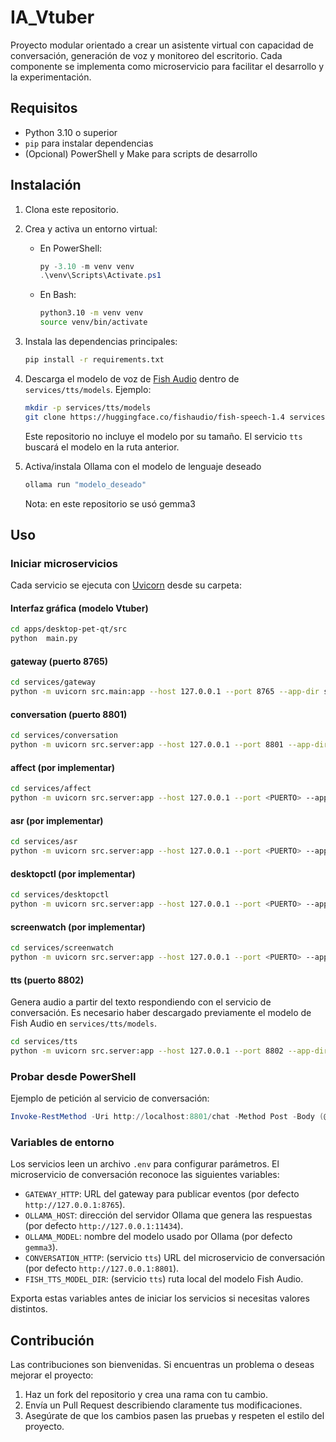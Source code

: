 # IA_Vtuber

Proyecto modular orientado a crear un asistente virtual con capacidad de conversación, generación de voz y monitoreo del escritorio. Cada componente se implementa como microservicio para facilitar el desarrollo y la experimentación.

## Requisitos

- Python 3.10 o superior
- `pip` para instalar dependencias
- (Opcional) PowerShell y Make para scripts de desarrollo

## Instalación

1. Clona este repositorio.
2. Crea y activa un entorno virtual:
   - En PowerShell:
     ```powershell
     py -3.10 -m venv venv
     .\venv\Scripts\Activate.ps1
     ```
   - En Bash:
     ```bash
     python3.10 -m venv venv
     source venv/bin/activate
     ```
3. Instala las dependencias principales:
   ```bash
   pip install -r requirements.txt
   ```
4. Descarga el modelo de voz de [Fish Audio](https://huggingface.co/fishaudio) dentro de `services/tts/models`.
   Ejemplo:
   ```bash
   mkdir -p services/tts/models
   git clone https://huggingface.co/fishaudio/fish-speech-1.4 services/tts/models/fish-speech
   ```
   Este repositorio no incluye el modelo por su tamaño. El servicio `tts` buscará el modelo en la ruta anterior.

5. Activa/instala Ollama con el modelo de lenguaje deseado
   ```bash
   ollama run "modelo_deseado"
   ```
   Nota: en este repositorio se usó gemma3

## Uso

### Iniciar microservicios
Cada servicio se ejecuta con [Uvicorn](https://www.uvicorn.org/) desde su carpeta:

#### Interfaz gráfica (modelo Vtuber)
```bash
cd apps/desktop-pet-qt/src
python  main.py  
```

#### gateway (puerto 8765)
```bash
cd services/gateway
python -m uvicorn src.main:app --host 127.0.0.1 --port 8765 --app-dir src
```

#### conversation (puerto 8801)
```bash
cd services/conversation
python -m uvicorn src.server:app --host 127.0.0.1 --port 8801 --app-dir src
```

#### affect (por implementar)
```bash
cd services/affect
python -m uvicorn src.server:app --host 127.0.0.1 --port <PUERTO> --app-dir src
```

#### asr (por implementar)
```bash
cd services/asr
python -m uvicorn src.server:app --host 127.0.0.1 --port <PUERTO> --app-dir src
```

#### desktopctl (por implementar)
```bash
cd services/desktopctl
python -m uvicorn src.server:app --host 127.0.0.1 --port <PUERTO> --app-dir src
```

#### screenwatch (por implementar)
```bash
cd services/screenwatch
python -m uvicorn src.server:app --host 127.0.0.1 --port <PUERTO> --app-dir src
```

#### tts (puerto 8802)
Genera audio a partir del texto respondiendo con el servicio de conversación.
Es necesario haber descargado previamente el modelo de Fish Audio en `services/tts/models`.

```bash
cd services/tts
python -m uvicorn src.server:app --host 127.0.0.1 --port 8802 --app-dir src
```

### Probar desde PowerShell
Ejemplo de petición al servicio de conversación:

```powershell
Invoke-RestMethod -Uri http://localhost:8801/chat -Method Post -Body (@{text = 'Hola'} | ConvertTo-Json) -ContentType 'application/json'
```

### Variables de entorno
Los servicios leen un archivo `.env` para configurar parámetros. El microservicio de conversación reconoce las siguientes variables:

* `GATEWAY_HTTP`: URL del gateway para publicar eventos (por defecto `http://127.0.0.1:8765`).
* `OLLAMA_HOST`: dirección del servidor Ollama que genera las respuestas (por defecto `http://127.0.0.1:11434`).
* `OLLAMA_MODEL`: nombre del modelo usado por Ollama (por defecto `gemma3`).
* `CONVERSATION_HTTP`: (servicio `tts`) URL del microservicio de conversación (por defecto `http://127.0.0.1:8801`).
* `FISH_TTS_MODEL_DIR`: (servicio `tts`) ruta local del modelo Fish Audio.

Exporta estas variables antes de iniciar los servicios si necesitas valores distintos.

## Contribución

Las contribuciones son bienvenidas. Si encuentras un problema o deseas mejorar el proyecto:

1. Haz un fork del repositorio y crea una rama con tu cambio.
2. Envía un Pull Request describiendo claramente tus modificaciones.
3. Asegúrate de que los cambios pasen las pruebas y respeten el estilo del proyecto.
